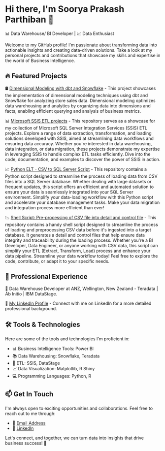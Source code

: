 # Hi there, I'm Soorya Prakash Parthiban 👋

📊 Data Warehouse/ BI Developer | 📈 Data Enthusiast 

Welcome to my GitHub profile! I'm passionate about transforming data into actionable insights and creating data-driven solutions. Take a look at my personal projects and contributions that showcase my skills and expertise in the world of Business Intelligence.


## 🔥 Featured Projects

🛢️ [Dimensional Modeling with dbt and Snowflake](https://github.com/drdataSpp/data_projects/tree/master/dbt_projects) - This project showcases the implementation of dimensional modeling techniques using dbt and Snowflake for analyzing store sales data. Dimensional modeling optimizes data warehousing and analytics by organizing data into dimensions and facts, enabling efficient querying and analysis of business metrics.

📊 [Microsoft SSIS ETL projects](https://github.com/drdataSpp/data_projects/tree/master/MS%20SSIS%20Projects) - This repository serves as a showcase for my collection of Microsoft SQL Server Integration Services (SSIS) ETL projects. Explore a range of data extraction, transformation, and loading solutions developed with SSIS, aimed at streamlining data workflows and ensuring data accuracy. Whether you're interested in data warehousing, data integration, or data migration, these projects demonstrate my expertise in leveraging SSIS to handle complex ETL tasks efficiently. Dive into the code, documentation, and examples to discover the power of SSIS in action.

📈 [Python ELT - CSV to SQL Server Script](https://github.com/drdataSpp/data_projects/tree/master/Python%20ELT) - This repository contains a Python script designed to streamline the process of loading data from CSV files into a SQL Server database. Whether dealing with large datasets or frequent updates, this script offers an efficient and automated solution to ensure your data is seamlessly integrated into your SQL Server environment. Simplify your data-loading workflow with this Python script and accelerate your database management tasks. Make your data migration and integration process more efficient than ever!

📉 [Shell Script: Pre-processing of CSV file into detail and control file](https://github.com/drdataSpp/data_projects/tree/master/Shell-CSV_PreProcessing) - This repository contains a handy shell script designed to streamline the process of loading and preprocessing CSV data before it's ingested into a target database. It generates a detail and control files that help ensure data integrity and traceability during the loading process. Whether you're a BI Developer, Data Engineer, or anyone working with CSV data, this script can simplify your ETL (Extract, Transform, Load) process and enhance your data pipeline. Streamline your data workflow today! Feel free to explore the code, contribute, or adapt it to your specific needs.


## 💼 Professional Experience

👔 Data Warehouse Developer at ANZ, Wellington, New Zealand - Teradata | Ab Initio | IBM DataStage.

🔗 [My LinkedIn Profile](https://www.linkedin.com/in/sooryaprakashparthiban/) - Connect with me on LinkedIn for a more detailed professional background.


## 🛠️ Tools & Technologies

Here are some of the tools and technologies I'm proficient in:

- 📊 Business Intelligence Tools: Power BI
- 📚 Data Warehousing: Snowflake, Teradata
- 🧾 ETL: SSIS, DataStage
- 📈 Data Visualization: Matplotlib, R Shiny
- 💻 Programming Languages: Python, R



## 📫 Get In Touch

I'm always open to exciting opportunities and collaborations. Feel free to reach out to me through:

- 📧 [Email Address](mailto:sooryaprakash.parthiban@outlook.co.nz)
- 💬 [LinkedIn](https://www.linkedin.com/in/sooryaprakashparthiban/)

Let's connect, and together, we can turn data into insights that drive business success! 🚀
